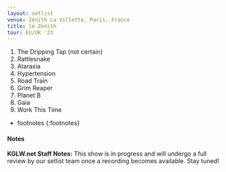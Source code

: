 ```yaml
---
layout: setlist
venue: Zénith La Villette, Paris, France
title: le Zénith
tour: EU/UK '23
---
```


1. The Dripping Tap (not certain)
2. Rattlesnake
3. Ataraxia
4. Hypertension
5. Road Train
6. Grim Reaper
7. Planet B
8. Gaia
9. Work This Time

<!--snippet-->

* footnotes
{:footnotes}


#### Notes

**KGLW.net Staff Notes:**
This show is in progress and will undergo a full review by our setlist team once a recording becomes available. Stay tuned!
